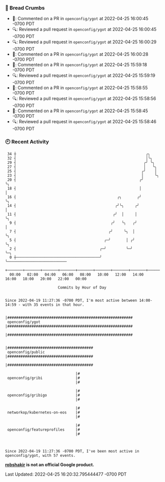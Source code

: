 ### 🍞 Bread Crumbs

 * 💬: Commented on a PR in  `openconfig/ygot` at 2022-04-25 16:00:45 -0700 PDT
 * 🔍: Reviewed a pull request in  `openconfig/ygot` at 2022-04-25 16:00:45 -0700 PDT
 * 🔍: Reviewed a pull request in  `openconfig/ygot` at 2022-04-25 16:00:29 -0700 PDT
 * 💬: Commented on a PR in  `openconfig/ygot` at 2022-04-25 16:00:28 -0700 PDT
 * 💬: Commented on a PR in  `openconfig/ygot` at 2022-04-25 15:59:18 -0700 PDT
 * 🔍: Reviewed a pull request in  `openconfig/ygot` at 2022-04-25 15:59:19 -0700 PDT
 * 💬: Commented on a PR in  `openconfig/ygot` at 2022-04-25 15:58:55 -0700 PDT
 * 🔍: Reviewed a pull request in  `openconfig/ygot` at 2022-04-25 15:58:56 -0700 PDT
 * 💬: Commented on a PR in  `openconfig/ygot` at 2022-04-25 15:58:45 -0700 PDT
 * 🔍: Reviewed a pull request in  `openconfig/ygot` at 2022-04-25 15:58:46 -0700 PDT

### 🕘 Recent Activity
```
 34 ┼                                                           ╭╮
 32 ┤                                                           │╰╮
 29 ┤                                                          ╭╯ ╰╮
 27 ┤                                                          │   ╰╮
 25 ┤                                                         ╭╯    │
 23 ┤                                                         │     ╰╮
 20 ┤                                                        ╭╯      ╰╮
 18 ┤                                                        │        │
 16 ┤                                              ╭╮       ╭╯        ╰╮
 14 ┤                                             ╭╯╰╮     ╭╯          │
 11 ┤                                            ╭╯  │     │           ╰╮
  9 ┤                                           ╭╯   ╰╮   ╭╯            │
  7 ┤                                          ╭╯     ╰╮  │             ╰╮
  5 ┤                                        ╭─╯       │ ╭╯              ╰╮
  2 ┤                                      ╭─╯         ╰─╯                ╰─╮
  0 ┼──────────────────────────────────────╯                                ╰───────────────────────────
    +───────+───────+───────+───────+───────+───────+───────+───────+───────+───────+───────+───────+────
  00:00   02:00   04:00   06:00   08:00   10:00   12:00   14:00   16:00   18:00   20:00   22:00   00:00   

						Commits by Hour of Day


Since 2022-04-19 11:27:36 -0700 PDT, I'm most active between 14:00-14:59 - with 35 events in that hour.

```



```
                                |#########################################################
 openconfig/ygot                |#########################################################
                                |#########################################################

                                |#######################################
 openconfig/public              |#######################################
                                |#######################################

                                |#
 openconfig/gribi               |#
                                |#

                                |#
 openconfig/gribigo             |#
                                |#

                                |#
 networkop/kubernetes-on-eos    |#
                                |#

                                |#
 openconfig/featureprofiles     |#
                                |#



Since 2022-04-19 11:27:36 -0700 PDT, I've been most active in openconfig/ygot, with 57 events.

```
**[robshakir](mailto:robjs@google.com) is not an official Google product.**  


Last Updated: 2022-04-25 16:20:32.795444477 -0700 PDT
